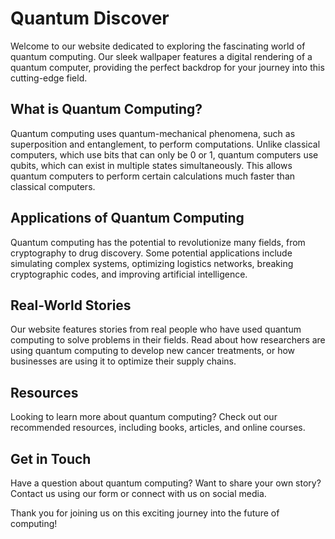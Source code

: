 <!--font:Poppins-->

# Quantum Discover

Welcome to our website dedicated to exploring the fascinating world of quantum computing. Our sleek wallpaper features a digital rendering of a quantum computer, providing the perfect backdrop for your journey into this cutting-edge field.

## What is Quantum Computing?

Quantum computing uses quantum-mechanical phenomena, such as superposition and entanglement, to perform computations. Unlike classical computers, which use bits that can only be 0 or 1, quantum computers use qubits, which can exist in multiple states simultaneously. This allows quantum computers to perform certain calculations much faster than classical computers.

## Applications of Quantum Computing

Quantum computing has the potential to revolutionize many fields, from cryptography to drug discovery. Some potential applications include simulating complex systems, optimizing logistics networks, breaking cryptographic codes, and improving artificial intelligence.

## Real-World Stories

Our website features stories from real people who have used quantum computing to solve problems in their fields. Read about how researchers are using quantum computing to develop new cancer treatments, or how businesses are using it to optimize their supply chains.

## Resources

Looking to learn more about quantum computing? Check out our recommended resources, including books, articles, and online courses.

## Get in Touch

Have a question about quantum computing? Want to share your own story? Contact us using our form or connect with us on social media.

Thank you for joining us on this exciting journey into the future of computing!

<!--

Write me content for website with wallpaper which alt text is:

"A wallpaper featuring a digital rendering of a quantum computer, with a minimalist color scheme and geometric lines."

The name/title of the page should not be 1:1 copy of the alt text but rather a real content of the website which is using this wallpaper.

- Use markdown format 
- Start with heading
- Heading should be short and concise
- The content should look like a real website 
- The website should not be about the wallpaper, wallpaper is just a related background
- Heading should be contain work "wallpaper" or "background"
- Include real sections like references, contact, user stories, etc. use things relevant to the page purpose.
- Feel free to use structure like headings, bullets, numbering, blockquotes, paragraphs, horizontal lines, etc.
- You can use formatting like bold or _italic_
- You can include UTF-8 emojis
- Links should be only #hash anchors (and you can refer to the document itself)
- Do not include images


---


# Quantum Computing: The Future of Technology

Welcome to our website dedicated to exploring the exciting world of quantum computing! Our minimalist wallpaper featuring a digital rendering of a quantum computer serves as the perfect background for your journey into this cutting-edge field.

## What is Quantum Computing?

Quantum computing is a revolutionary technology that uses quantum-mechanical phenomena, such as superposition and entanglement, to perform computations. Unlike classical computers, which store information in bits that can only be either 0 or 1, quantum computers use quantum bits, or qubits, which can exist in multiple states simultaneously. This allows quantum computers to perform certain calculations much faster than classical computers.

## Applications of Quantum Computing

Quantum computing has the potential to revolutionize many fields, from cryptography to drug discovery. Some potential applications of quantum computing include:

- Simulating complex systems, such as molecules and materials, to aid in drug discovery and materials science
- Optimizing complex systems, such as supply chains and financial portfolios
- Breaking cryptographic codes that are currently unbreakable with classical computers
- Improving machine learning algorithms and artificial intelligence

## User Stories

Our website features stories from real people who have used quantum computing to solve real-world problems. Read about how researchers are using quantum computing to develop new cancer treatments, or how businesses are using quantum computing to optimize their logistics networks.

## References

Looking to learn more about quantum computing? Check out our list of recommended resources, including books, articles, and online courses.

## Contact Us

Have a question about quantum computing? Want to share your own quantum computing story? Get in touch with us using our contact form or connect with us on social media.

Thank you for visiting our website and joining us on this exciting journey into the future of computing!


---


Heading is too long, rewrite whole content.


---


# Exploring the World of Quantum Computing

Welcome to our website dedicated to exploring the fascinating world of quantum computing. Our sleek wallpaper features a digital rendering of a quantum computer, providing the perfect backdrop for your journey into this cutting-edge field.

## What is Quantum Computing?

Quantum computing uses quantum-mechanical phenomena, such as superposition and entanglement, to perform computations. Unlike classical computers, which use bits that can only be 0 or 1, quantum computers use qubits, which can exist in multiple states simultaneously. This allows quantum computers to perform certain calculations much faster than classical computers.

## Applications of Quantum Computing

Quantum computing has the potential to revolutionize many fields, from cryptography to drug discovery. Some potential applications include simulating complex systems, optimizing logistics networks, breaking cryptographic codes, and improving artificial intelligence.

## Real-World Stories

Our website features stories from real people who have used quantum computing to solve problems in their fields. Read about how researchers are using quantum computing to develop new cancer treatments, or how businesses are using it to optimize their supply chains.

## Resources

Looking to learn more about quantum computing? Check out our recommended resources, including books, articles, and online courses.

## Get in Touch

Have a question about quantum computing? Want to share your own story? Contact us using our form or connect with us on social media.

Thank you for joining us on this exciting journey into the future of computing!


---


Heading is too long, rewrite whole content.


---


# Quantum Computing: Exploring the Future

Welcome to our website dedicated to exploring the exciting world of quantum computing. Our minimalist wallpaper features a digital rendering of a quantum computer, providing the perfect backdrop for your journey into this cutting-edge field.

## What is Quantum Computing?

Quantum computing uses quantum-mechanical phenomena, such as superposition and entanglement, to perform computations. Unlike classical computers, which use bits that can only be 0 or 1, quantum computers use qubits, which can exist in multiple states simultaneously. This allows quantum computers to perform certain calculations much faster than classical computers.

## Applications of Quantum Computing

Quantum computing has the potential to revolutionize many fields, from cryptography to drug discovery. Some potential applications include simulating complex systems, optimizing logistics networks, breaking cryptographic codes, and improving artificial intelligence.

## Real-World Stories

Our website features stories from real people who have used quantum computing to solve problems in their fields. Read about how researchers are using quantum computing to develop new cancer treatments, or how businesses are using it to optimize their supply chains.

## Resources

Looking to learn more about quantum computing? Check out our recommended resources, including books, articles, and online courses.

## Get in Touch

Have a question about quantum computing? Want to share your own story? Contact us using our form or connect with us on social media.

Thank you for joining us on this exciting journey into the future of computing!


---


Heading is too long, rewrite whole content.


---


# Discover Quantum Computing

Welcome to our website dedicated to exploring the fascinating world of quantum computing. Our sleek wallpaper features a digital rendering of a quantum computer, providing the perfect backdrop for your journey into this cutting-edge field.

## What is Quantum Computing?

Quantum computing uses quantum-mechanical phenomena, such as superposition and entanglement, to perform computations. Unlike classical computers, which use bits that can only be 0 or 1, quantum computers use qubits, which can exist in multiple states simultaneously. This allows quantum computers to perform certain calculations much faster than classical computers.

## Applications of Quantum Computing

Quantum computing has the potential to revolutionize many fields, from cryptography to drug discovery. Some potential applications include simulating complex systems, optimizing logistics networks, breaking cryptographic codes, and improving artificial intelligence.

## Real-World Stories

Our website features stories from real people who have used quantum computing to solve problems in their fields. Read about how researchers are using quantum computing to develop new cancer treatments, or how businesses are using it to optimize their supply chains.

## Resources

Looking to learn more about quantum computing? Check out our recommended resources, including books, articles, and online courses.

## Get in Touch

Have a question about quantum computing? Want to share your own story? Contact us using our form or connect with us on social media.

Thank you for joining us on this exciting journey into the future of computing!


---


Write me a Google font which is best fitting for the website.

Pick from the list:
- Montserrat
- Alegreya
- Poppins
- Open Sans
- IBM Plex Sans
- Raleway
- Lobster
- Barlow Condensed
- Orbitron
- Exo 2
- Great Vibes
- Roboto
- Futura
- Inter
- Playfair Display
- Lato
- Dancing Script


Write just the font name nothing else.


---


Poppins

-->
